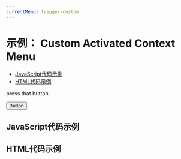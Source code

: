 ```yaml
---
currentMenu: trigger-custom  
---
```


# 示例： Custom Activated Context Menu

<!-- START doctoc generated TOC please keep comment here to allow auto update -->
<!-- DON'T EDIT THIS SECTION, INSTEAD RE-RUN doctoc TO UPDATE -->


- [JavaScript代码示例](#example-code)
- [HTML代码示例](#example-html)

<!-- END doctoc generated TOC please keep comment here to allow auto update -->

<span class="context-menu-one btn btn-neutral">press that button</span>

<button id="activate-menu" class="btn btn-default" type="submit">Button</button>

## JavaScript代码示例

<script type="text/javascript" class="showcase">
$(function(){
    // make button open the menu
    $('#activate-menu').on('click', function(e) {
        e.preventDefault();
        $('.context-menu-one').contextMenu();
        // or $('.context-menu-one').trigger("contextmenu");
        // or $('.context-menu-one').contextMenu({x: 100, y: 100});
    });
    
    $.contextMenu({
        selector: '.context-menu-one', 
        trigger: 'none',
        callback: function(key, options) {
            var m = "clicked: " + key;
            window.console && console.log(m) || alert(m); 
        },
        items: {
            "edit": {name: "编辑", icon: "edit"},
            "cut": {name: "剪切", icon: "cut"},
            "copy": {name: "复制", icon: "copy"},
            "paste": {name: "粘贴", icon: "paste"},
            "delete": {name: "删除", icon: "delete"},
            "sep1": "---------",
            "quit": {name: "退出", icon: function($element, key, item){ return 'context-menu-icon context-menu-icon-quit'; }}
        }
    });
});
</script>

## HTML代码示例
<div style="display:none;" class="showcase" data-showcase-import=".context-menu-one"></div>